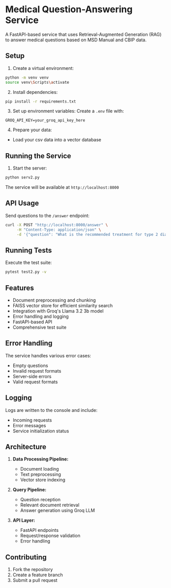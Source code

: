# Medical Question-Answering Service

A FastAPI-based service that uses Retrieval-Augmented Generation (RAG) to answer medical questions based on MSD Manual and CBIP data.

## Setup

1. Create a virtual environment:
```bash
python -m venv venv
source venv\Scripts\activate  
```

2. Install dependencies:
```bash
pip install -r requirements.txt
```

3. Set up environment variables:
Create a `.env` file with:
```
GROQ_API_KEY=your_groq_api_key_here
```

4. Prepare your data:
- Load your csv data into a vector database

## Running the Service

1. Start the server:
```bash
python serv2.py
```

The service will be available at `http://localhost:8000`

## API Usage

Send questions to the `/answer` endpoint:

```bash
curl -X POST "http://localhost:8000/answer" \
     -H "Content-Type: application/json" \
     -d '{"question": "What is the recommended treatment for type 2 diabetes?"}'
```

## Running Tests

Execute the test suite:
```bash
pytest test2.py -v
```

## Features

- Document preprocessing and chunking
- FAISS vector store for efficient similarity search
- Integration with Groq's Llama 3.2 3b model
- Error handling and logging
- FastAPI-based API
- Comprehensive test suite

## Error Handling

The service handles various error cases:
- Empty questions
- Invalid request formats
- Server-side errors
- Valid request formats

## Logging

Logs are written to the console and include:
- Incoming requests
- Error messages
- Service initialization status

## Architecture

1. **Data Processing Pipeline:**
   - Document loading
   - Text preprocessing
   - Vector store indexing

2. **Query Pipeline:**
   - Question reception
   - Relevant document retrieval
   - Answer generation using Groq LLM

3. **API Layer:**
   - FastAPI endpoints
   - Request/response validation
   - Error handling

## Contributing

1. Fork the repository
2. Create a feature branch
3. Submit a pull request